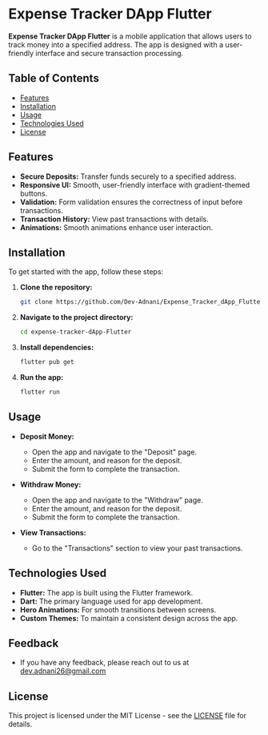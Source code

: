 # Expense Tracker DApp Flutter
**Expense Tracker DApp Flutter** is a mobile application that allows users to track money into a specified address. The app is designed with a user-friendly interface and secure transaction processing.

## Table of Contents

- [Features](#features)
- [Installation](#installation)
- [Usage](#usage)
- [Technologies Used](#technologies-used)
- [License](#license)

## Features

- **Secure Deposits:** Transfer funds securely to a specified address.
- **Responsive UI:** Smooth, user-friendly interface with gradient-themed buttons.
- **Validation:** Form validation ensures the correctness of input before transactions.
- **Transaction History:** View past transactions with details.
- **Animations:** Smooth animations enhance user interaction.


## Installation

To get started with the app, follow these steps:

1. **Clone the repository:**

    ```bash
    git clone https://github.com/Dev-Adnani/Expense_Tracker_dApp_Flutter
    ```

2. **Navigate to the project directory:**

    ```bash
    cd expense-tracker-dApp-Flutter
    ```

3. **Install dependencies:**

    ```bash
    flutter pub get
    ```

4. **Run the app:**

    ```bash
    flutter run
    ```

## Usage

- **Deposit Money:**
  - Open the app and navigate to the "Deposit" page.
  - Enter the amount, and reason for the deposit.
  - Submit the form to complete the transaction.

- **Withdraw Money:**
  - Open the app and navigate to the "Withdraw" page.
  - Enter the amount, and reason for the deposit.
  - Submit the form to complete the transaction.

- **View Transactions:**
  - Go to the "Transactions" section to view your past transactions.

## Technologies Used

- **Flutter:** The app is built using the Flutter framework.
- **Dart:** The primary language used for app development.
- **Hero Animations:** For smooth transitions between screens.
- **Custom Themes:** To maintain a consistent design across the app.

## Feedback
- If you have any feedback, please reach out to us at dev.adnani26@gmail.com

## License

This project is licensed under the MIT License - see the [LICENSE](LICENSE) file for details.
